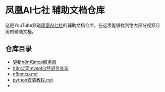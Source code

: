 # 凤凰AI七社 辅助文档仓库

这是YouTube频道[凤凰AI七社](https://www.youtube.com/@AI-67789)的辅助文档仓库，在这里能够找到绝大部分视频应用的辅助文档。

## 仓库目录
- [更新n8n和mcp服务器](8nUpdateMCPserver.md)
- [n8n实现mysql自然语言查询](n8n-mysql.md)
- [n8nmcp.md](n8nmcp.md)
- [python安装教程.md](python安装教程.md)
- 
